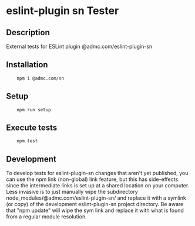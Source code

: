 # eslint-plugin sn Tester

## Description
External tests for ESLint plugin @admc.com/eslint-plugin-sn

## Installation
```
    npm i @admc.com/sn
```

## Setup
```
    npm run setup
```

## Execute tests
```
    npm test
```

## Development
To develop tests for eslint-plugin-sn changes that aren't yet published, you can use the npm
link (non-global) link feature, but this has side-effects since the intermediate links is set up
at a shared location on your computer.
Less invasive is to just manually wipe the subdirectory node_modules/@admc.com/eslint-plugin-sn/
and replace it with a symlink (or copy) of the development eslint-plugin-sn project directory.
Be aware that "npm update" will wipe the sym link and replace it with what is found from a
regular module resolution.
